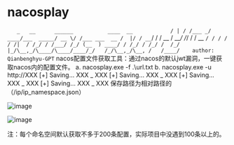 # nacosplay

`    _   __      ______           ____  __           
   / | / /___ _/ ____/___  _____/ __ \/ /___ ___  __
  /  |/ / __ `/ /   / __ \/ ___/ /_/ / / __ `/ / / /
 / /|  / /_/ / /___/ /_/ (__  ) ____/ / /_/ / /_/ / 
/_/ |_/\__,_/\____/\____/____/_/   /_/\__,_/\__, /  
                                           /____/   
                      author: Qianbenghyu-GPT`
nacos配置文件获取工具：通过nacos的默认jwt漏洞，一键获取nacos内的配置文件。
a. nacosplay.exe -f .\url.txt
b. nacosplay.exe -u http://XXX
[+] Saving... XXX _ XXX
[+] Saving... XXX _ XXX
[+] Saving... XXX _ XXX
[+] Saving... XXX _ XXX
保存路径为相对路径的（/ip/ip_namespace.json）

![image](https://github.com/qianbenhyu/nacosplay/assets/32768810/c800c59c-c4a1-463c-9d6f-fa4cf88d7193)


![image](https://github.com/qianbenhyu/nacosplay/assets/32768810/e4c208d6-bb77-464f-b388-29dcf1e551fa)

注：每个命名空间默认获取不多于200条配置，实际项目中没遇到100条以上的。
